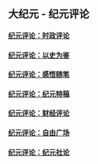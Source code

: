 ## 大纪元 - 纪元评论

#### [纪元评论：时政评论](indexes/nsc1025/README.md?04140330)
#### [纪元评论：以史为鉴](indexes/nsc1028/README.md?04140330)
#### [纪元评论：感悟随笔](indexes/nsc1035/README.md?04140330)
#### [纪元评论：纪元特稿](indexes/nsc424/README.md?04140330)
#### [纪元评论：财经评论](indexes/nsc1026/README.md?04140330)
#### [纪元评论：自由广场](indexes/nsc993/README.md?04140330)
#### [纪元评论：纪元社论](indexes/nsc422/README.md?04140330)
